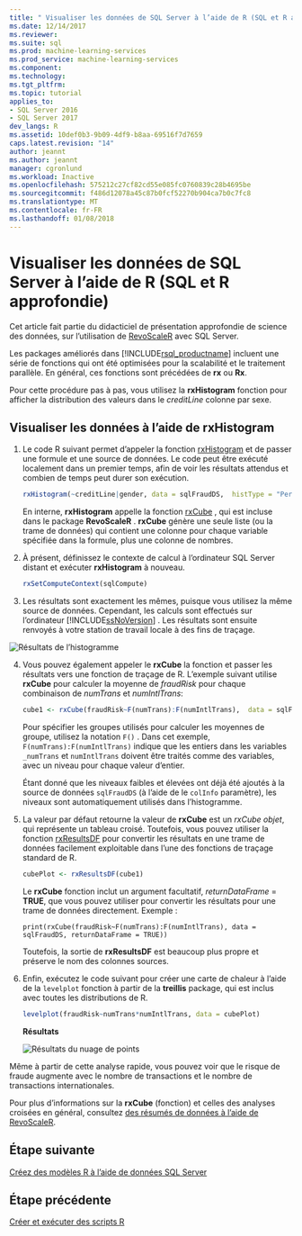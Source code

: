 ```yaml
---
title: " Visualiser les données de SQL Server à l’aide de R (SQL et R approfondie) | Documents Microsoft"
ms.date: 12/14/2017
ms.reviewer: 
ms.suite: sql
ms.prod: machine-learning-services
ms.prod_service: machine-learning-services
ms.component: 
ms.technology: 
ms.tgt_pltfrm: 
ms.topic: tutorial
applies_to:
- SQL Server 2016
- SQL Server 2017
dev_langs: R
ms.assetid: 10def0b3-9b09-4df9-b8aa-69516f7d7659
caps.latest.revision: "14"
author: jeannt
ms.author: jeannt
manager: cgronlund
ms.workload: Inactive
ms.openlocfilehash: 575212c27cf82cd55e085fc0760839c28b4695be
ms.sourcegitcommit: f486d12078a45c87b0fcf52270b904ca7b0c7fc8
ms.translationtype: MT
ms.contentlocale: fr-FR
ms.lasthandoff: 01/08/2018
---
```

#  <a name="visualize-sql-server-data-using-r-sql-and-r-deep-dive"></a>Visualiser les données de SQL Server à l’aide de R (SQL et R approfondie)

Cet article fait partie du didacticiel de présentation approfondie de science des données, sur l’utilisation de [RevoScaleR](https://docs.microsoft.com/machine-learning-server/r-reference/revoscaler/revoscaler) avec SQL Server.

Les packages améliorés dans [!INCLUDE[rsql_productname](../../includes/rsql-productname-md.md)] incluent une série de fonctions qui ont été optimisées pour la scalabilité et le traitement parallèle. En général, ces fonctions sont précédées de **rx** ou **Rx**.

Pour cette procédure pas à pas, vous utilisez la **rxHistogram** fonction pour afficher la distribution des valeurs dans le _creditLine_ colonne par sexe.

## <a name="visualize-data-using-rxhistogram"></a>Visualiser les données à l’aide de rxHistogram

1. Le code R suivant permet d’appeler la fonction [rxHistogram](https://docs.microsoft.com/machine-learning-server/r-reference/revoscaler/rxhistogram) et de passer une formule et une source de données. Le code peut être exécuté localement dans un premier temps, afin de voir les résultats attendus et combien de temps peut durer son exécution.
  
    ```R
    rxHistogram(~creditLine|gender, data = sqlFraudDS,  histType = "Percent")
    ```
 
    En interne, **rxHistogram** appelle la fonction [rxCube](https://docs.microsoft.com/machine-learning-server/r-reference/revoscaler/rxcube) , qui est incluse dans le package **RevoScaleR** . **rxCube** génère une seule liste (ou la trame de données) qui contient une colonne pour chaque variable spécifiée dans la formule, plus une colonne de nombres.
    
2. À présent, définissez le contexte de calcul à l’ordinateur SQL Server distant et exécuter **rxHistogram** à nouveau.
  
    ```R
    rxSetComputeContext(sqlCompute)
    ```
 
3. Les résultats sont exactement les mêmes, puisque vous utilisez la même source de données. Cependant, les calculs sont effectués sur l’ordinateur [!INCLUDE[ssNoVersion](../../includes/ssnoversion-md.md)] .  Les résultats sont ensuite renvoyés à votre station de travail locale à des fins de traçage.
   
![Résultats de l’histogramme](media/rsql-sue-histogramresults.jpg "Résultats de l’histogramme")

4. Vous pouvez également appeler le **rxCube** la fonction et passer les résultats vers une fonction de traçage de R.  L’exemple suivant utilise **rxCube** pour calculer la moyenne de *fraudRisk* pour chaque combinaison de *numTrans* et *numIntlTrans*:
  
    ```R
    cube1 <- rxCube(fraudRisk~F(numTrans):F(numIntlTrans),  data = sqlFraudDS)
    ```
  
    Pour spécifier les groupes utilisés pour calculer les moyennes de groupe, utilisez la notation `F()` . Dans cet exemple, `F(numTrans):F(numIntlTrans)` indique que les entiers dans les variables `_numTrans` et `numIntlTrans` doivent être traités comme des variables, avec un niveau pour chaque valeur d’entier.
  
    Étant donné que les niveaux faibles et élevées ont déjà été ajoutés à la source de données `sqlFraudDS` (à l’aide de le `colInfo` paramètre), les niveaux sont automatiquement utilisés dans l’histogramme.
  
5. La valeur par défaut retourne la valeur de **rxCube** est un *rxCube objet*, qui représente un tableau croisé. Toutefois, vous pouvez utiliser la fonction [rxResultsDF](https://docs.microsoft.com/machine-learning-server/r-reference/revoscaler/rxresultsdf) pour convertir les résultats en une trame de données facilement exploitable dans l’une des fonctions de traçage standard de R.
  
    ```R
    cubePlot <- rxResultsDF(cube1)
    ```
  
    Le **rxCube** fonction inclut un argument facultatif, *returnDataFrame* = **TRUE**, que vous pouvez utiliser pour convertir les résultats pour une trame de données directement. Exemple :
    
    `print(rxCube(fraudRisk~F(numTrans):F(numIntlTrans), data = sqlFraudDS, returnDataFrame = TRUE))`
       
    Toutefois, la sortie de **rxResultsDF** est beaucoup plus propre et préserve le nom des colonnes sources.
  
6. Enfin, exécutez le code suivant pour créer une carte de chaleur à l’aide de la `levelplot` fonction à partir de la **treillis** package, qui est inclus avec toutes les distributions de R.
  
    ```R
    levelplot(fraudRisk~numTrans*numIntlTrans, data = cubePlot)
    ```
  
    **Résultats**
  
    ![Résultats du nuage de points](media/rsql-sue-scatterplotresults.jpg "Résultats de nuage de points")
  
Même à partir de cette analyse rapide, vous pouvez voir que le risque de fraude augmente avec le nombre de transactions et le nombre de transactions internationales.

Pour plus d’informations sur la **rxCube** (fonction) et celles des analyses croisées en général, consultez [des résumés de données à l’aide de RevoScaleR](https://docs.microsoft.com/machine-learning-server/r/how-to-revoscaler-data-summaries).

## <a name="next-step"></a>Étape suivante

[Créez des modèles R à l’aide de données SQL Server](../../advanced-analytics/tutorials/deepdive-create-models.md)

## <a name="previous-step"></a>Étape précédente

[Créer et exécuter des scripts R](../../advanced-analytics/tutorials/deepdive-create-and-run-r-scripts.md)
